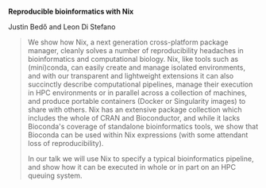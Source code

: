**Reproducible bioinformatics with Nix**

Justin Bedő and Leon Di Stefano

> We show how Nix, a next generation cross-platform package manager, cleanly solves a number of reproducibility headaches in bioinformatics and computational biology.
> Nix, like tools such as (mini)conda, can easily create and manage isolated environments, and with our transparent and lightweight extensions it can also succinctly describe computational pipelines, manage their execution in HPC environments or in parallel across a collection of machines, and produce portable containers (Docker or Singularity images) to share with others.
> Nix has an extensive package collection which includes the whole of CRAN and Bioconductor, and while it lacks Bioconda's coverage of standalone bioinformatics tools, we show that Bioconda can be used within Nix expressions (with some attendant loss of reproducibility).
>
> In our talk we will use Nix to specify a typical bioinformatics pipeline, and show how it can be executed in whole or in part on an HPC queuing system.
